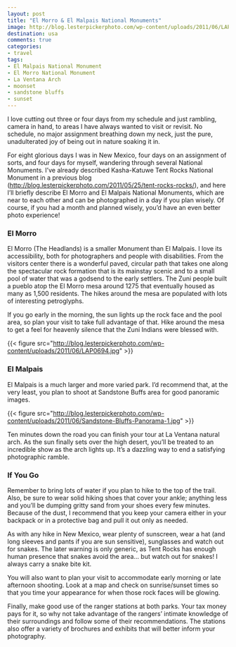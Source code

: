 ```yaml
---
layout: post
title: "El Morro & El Malpais National Monuments"
image: http://blog.lesterpickerphoto.com/wp-content/uploads/2011/06/LAP0869-Panorama.jpg
destination: usa
comments: true
categories:
- travel
tags:
- El Malpais National Monument
- El Morro National Monument
- La Ventana Arch
- moonset
- sandstone bluffs
- sunset
---
```

I love cutting out three or four days from my schedule and just rambling, camera in hand, to areas I have always wanted to visit or revisit. No schedule, no major assignment breathing down my neck, just the pure, unadulterated joy of being out in nature soaking it in.

For eight glorious days I was in New Mexico, four days on an assignment of sorts, and four days for myself, wandering through several National Monuments. I’ve already described Kasha-Katuwe Tent Rocks National Monument in a previous blog (<a href="http://blog.lesterpickerphoto.com/2011/05/25/tent-rocks-rocks/">http://blog.lesterpickerphoto.com/2011/05/25/tent-rocks-rocks/</a>), and here I’ll briefly describe El Morro and El Malpais National Monuments, which are near to each other and can be photographed in a day if you plan wisely. Of course, if you had a month and planned wisely, you’d have an even better photo experience!

<h3>El Morro</h3>
El Morro (The Headlands) is a smaller Monument than El Malpais. I love its accessibility, both for photographers and people with disabilities. From the visitors center there is a wonderful paved, circular path that takes one along the spectacular rock formation that is its mainstay scenic and to a small pool of water that was a godsend to the early settlers. The Zuni people built a pueblo atop the El Morro mesa around 1275 that eventually housed as many as 1,500 residents. The hikes around the mesa are populated with lots of interesting petroglyphs.

If you go early in the morning, the sun lights up the rock face and the pool area, so plan your visit to take full advantage of that. Hike around the mesa to get a feel for heavenly silence that the Zuni Indians were blessed with.

{{< figure src="http://blog.lesterpickerphoto.com/wp-content/uploads/2011/06/LAP0694.jpg" >}}

<h3>El Malpais</h3>
El Malpais is a much larger and more varied park. I’d recommend that, at the very least, you plan to shoot at Sandstone Buffs area for good panoramic images.

{{< figure src="http://blog.lesterpickerphoto.com/wp-content/uploads/2011/06/Sandstone-Bluffs-Panorama-1.jpg" >}}

Ten minutes down the road you can finish your tour at La Ventana natural arch. As the sun finally sets over the high desert, you’ll be treated to an incredible show as the arch lights up. It’s a dazzling way to end a satisfying photographic ramble.

<h3>If You Go</h3>
Remember to bring lots of water if you plan to hike to the top of the trail. Also, be sure to wear solid hiking shoes that cover your ankle; anything less and you’ll be dumping gritty sand from your shoes every few minutes. Because of the dust, I recommend that you keep your camera either in your backpack or in a protective bag and pull it out only as needed.

As with any hike in New Mexico, wear plenty of sunscreen, wear a hat (and long sleeves and pants if you are sun sensitive), sunglasses and watch out for snakes. The later warning is only generic, as Tent Rocks has enough human presence that snakes avoid the area… but watch out for snakes! I always carry a snake bite kit.

You will also want to plan your visit to accommodate early morning or late afternoon shooting. Look at a map and check on sunrise/sunset times so that you time your appearance for when those rock faces will be glowing.

Finally, make good use of the ranger stations at both parks. Your tax money pays for it, so why not take advantage of the rangers’ intimate knowledge of their surroundings and follow some of their recommendations. The stations also offer a variety of brochures and exhibits that will better inform your photography.
